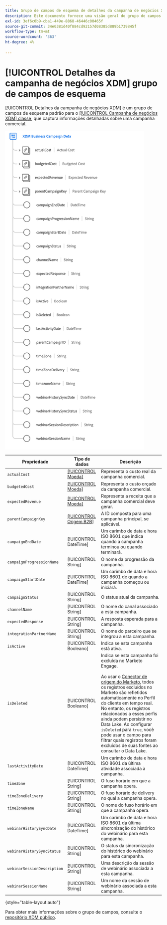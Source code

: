 ```yaml
---
title: Grupo de campos de esquema de detalhes da campanha de negócios XDM
description: Este documento fornece uma visão geral do grupo de campos de esquema Detalhes da campanha de negócios XDM.
exl-id: 3ef6c0b9-cba1-449e-8868-46446c00465f
source-git-commit: 34e0381d40f884cd92157d08385d889b1739845f
workflow-type: tm+mt
source-wordcount: '363'
ht-degree: 4%

---
```


# [!UICONTROL Detalhes da campanha de negócios XDM] grupo de campos de esquema

[!UICONTROL Detalhes da campanha de negócios XDM] é um grupo de campos de esquema padrão para o [[!UICONTROL Campanha de negócios XDM] classe](../../classes/b2b/business-campaign.md), que captura informações detalhadas sobre uma campanha comercial.

![A estrutura do grupo de campos Detalhes da campanha de negócios XDM como aparece na interface do](../../images/field-groups/b2b/business-campaign-details.png)

| Propriedade | Tipo de dados | Descrição |
| --- | --- | --- |
| `actualCost` | [[!UICONTROL Moeda]](../../data-types/currency.md) | Representa o custo real da campanha comercial. |
| `budgetedCost` | [[!UICONTROL Moeda]](../../data-types/currency.md) | Representa o custo orçado da campanha comercial. |
| `expectedRevenue` | [[!UICONTROL Moeda]](../../data-types/currency.md) | Representa a receita que a campanha comercial deve gerar. |
| `parentCampaignKey` | [[!UICONTROL Origem B2B]](../../data-types/b2b-source.md) | A ID composta para uma campanha principal, se aplicável. |
| `campaignEndDate` | [!UICONTROL DateTime] | Um carimbo de data e hora ISO 8601 que indica quando a campanha terminou ou quando terminará. |
| `campaignProgressionName` | [!UICONTROL String] | O nome da progressão da campanha. |
| `campaignStartDate` | [!UICONTROL DateTime] | Um carimbo de data e hora ISO 8601 de quando a campanha começou ou iniciará. |
| `campaignStatus` | [!UICONTROL String] | O status atual da campanha. |
| `channelName` | [!UICONTROL String] | O nome do canal associado a esta campanha. |
| `expectedResponse` | [!UICONTROL String] | A resposta esperada para a campanha. |
| `integrationPartnerName` | [!UICONTROL String] | O nome do parceiro que se integrou a esta campanha. |
| `isActive` | [!UICONTROL Booleano] | Indica se esta campanha está ativa. |
| `isDeleted` | [!UICONTROL Booleano] | Indica se esta campanha foi excluída no Marketo Engage.<br><br>Ao usar o [Conector de origem do Marketo](../../../sources/connectors/adobe-applications/marketo/marketo.md), todos os registros excluídos no Marketo são refletidos automaticamente no Perfil do cliente em tempo real. No entanto, os registros relacionados a esses perfis ainda podem persistir no Data Lake. Ao configurar `isDeleted` para `true`, você pode usar o campo para filtrar quais registros foram excluídos de suas fontes ao consultar o Data Lake. |
| `lastActivityDate` | [!UICONTROL DateTime] | Um carimbo de data e hora ISO 8601 da última atividade associada à campanha. |
| `timeZone` | [!UICONTROL String] | O fuso horário em que a campanha opera. |
| `timeZoneDelivery` | [!UICONTROL String] | O fuso horário de delivery no qual a campanha opera. |
| `timeZoneName` | [!UICONTROL String] | O nome do fuso horário em que a campanha opera. |
| `webinarHistorySyncDate` | [!UICONTROL DateTime] | Um carimbo de data e hora ISO 8601 da última sincronização do histórico do webinário para esta campanha. |
| `webinarHistorySyncStatus` | [!UICONTROL String] | O status da sincronização do histórico do webinário para esta campanha. |
| `webinarSessionDescription` | [!UICONTROL String] | Uma descrição da sessão de webinário associada a esta campanha. |
| `webinarSessionName` | [!UICONTROL String] | Um nome da sessão de webinário associada a esta campanha. |

{style="table-layout:auto"}

Para obter mais informações sobre o grupo de campos, consulte o [repositório XDM público](https://github.com/adobe/xdm/blob/master/components/fieldgroups/campaign/campaign-details.schema.json).
